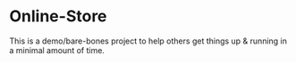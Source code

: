 # Online-Store
This is a demo/bare-bones project to help others get things up & running in a minimal amount of time.
